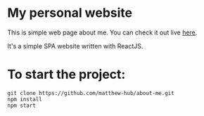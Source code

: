 # My personal website
This is simple web page about me.
You can check it out live [here](https://matthew-hub.github.io/about-me/).

It's a simple SPA website written with ReactJS.

# To start the project:
```
git clone https://github.com/matthew-hub/about-me.git
npm install
npm start
```
